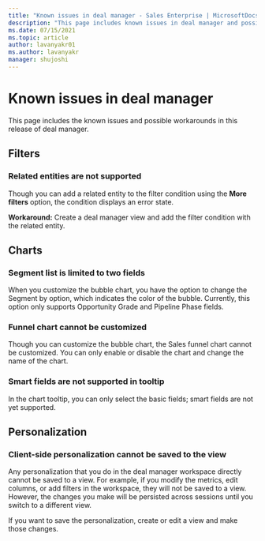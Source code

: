 ```yaml
---
title: "Known issues in deal manager - Sales Enterprise | MicrosoftDocs"
description: "This page includes known issues in deal manager and possible workarounds if any"
ms.date: 07/15/2021
ms.topic: article
author: lavanyakr01
ms.author: lavanyakr
manager: shujoshi
---
```


# Known issues in deal manager

This page includes the known issues and possible workarounds in this release of deal manager.

## Filters

### Related entities are not supported

Though you can add a related entity to the filter condition using the **More filters** option, the condition displays an error state. 

**Workaround:**
Create a deal manager view and add the filter condition with the related entity.  

## Charts

### Segment list is limited to two fields

When you customize the bubble chart, you have the option to change the Segment by option, which indicates the color of the bubble. Currently, this option only supports  Opportunity Grade and Pipeline Phase fields. 

### Funnel chart cannot be customized
Though you can customize the bubble chart, the Sales funnel chart cannot be customized. You can only enable or disable the chart and change the name of the chart.

### Smart fields are not supported in tooltip
  
In the chart tooltip, you can only select the basic fields; smart fields are not yet supported.

## Personalization

### Client-side personalization cannot be saved to the view

Any personalization that you do in the deal manager workspace directly cannot be saved to a view. For example, if you modify the metrics, edit columns, or add filters in the workspace, they will not be saved to a view. However, the changes you make will be persisted across sessions until you switch to a different view.

If you want to save the personalization, create or edit a view and make those changes. 
